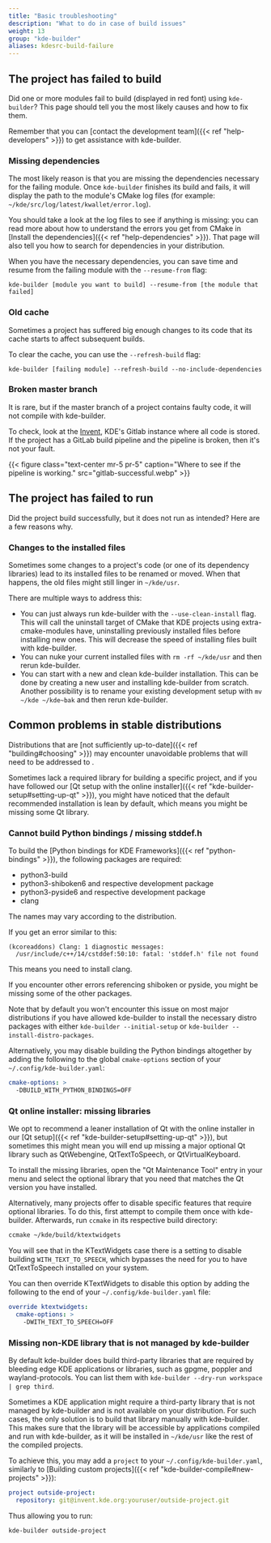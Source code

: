 ```yaml
---
title: "Basic troubleshooting"
description: "What to do in case of build issues"
weight: 13
group: "kde-builder"
aliases: kdesrc-build-failure
---
```


## The project has failed to build

Did one or more modules fail to build (displayed in red font) using `kde-builder`?
This page should tell you the most likely causes and how to fix them.

Remember that you can [contact the development team]({{< ref "help-developers" >}}) to get assistance with kde-builder.

### Missing dependencies

The most likely reason is that you are missing the dependencies necessary for the failing module.
Once `kde-builder` finishes its build and fails, it will display the path to the module's CMake log files (for example: `~/kde/src/log/latest/kwallet/error.log`).

You should take a look at the log files to see if anything is missing: you can read more about how to understand the errors you get from CMake in [Install the dependencies]({{< ref "help-dependencies" >}}).
That page will also tell you how to search for dependencies in your distribution.

When you have the necessary dependencies, you can save time and resume from the failing module with the `--resume-from` flag:

```
kde-builder [module you want to build] --resume-from [the module that failed]
```

### Old cache

Sometimes a project has suffered big enough changes to its code that its cache starts to affect subsequent builds.

To clear the cache, you can use the `--refresh-build` flag:

```
kde-builder [failing module] --refresh-build --no-include-dependencies
```

### Broken master branch

It is rare, but if the master branch of a project contains faulty code, it will not compile with kde-builder.

To check, look at the [Invent](https://invent.kde.org), KDE's Gitlab instance where all code is stored.
If the project has a GitLab build pipeline and the pipeline is broken, then it's not your fault.

{{< figure class="text-center mr-5 pr-5" caption="Where to see if the pipeline is working." src="gitlab-successful.webp" >}}

## The project has failed to run

Did the project build successfully, but it does not run as intended?
Here are a few reasons why.

### Changes to the installed files

Sometimes some changes to a project's code (or one of its dependency libraries) lead to its installed files to be renamed or moved.
When that happens, the old files might still linger in `~/kde/usr`.

There are multiple ways to address this:

* You can just always run kde-builder with the `--use-clean-install` flag. This will call the uninstall target of CMake that KDE projects using extra-cmake-modules have, uninstalling previously installed files before installing new ones. This will decrease the speed of installing files built with kde-builder.
* You can nuke your current installed files with `rm -rf ~/kde/usr` and then rerun kde-builder.
* You can start with a new and clean kde-builder installation. This can be done by creating a new user and installing kde-builder from scratch. Another possibility is to rename your existing development setup with `mv ~/kde ~/kde~bak` and then rerun kde-builder.

## Common problems in stable distributions

Distributions that are [not sufficiently up-to-date]({{< ref "building#choosing" >}}) may encounter unavoidable problems that will need to be addressed to .

Sometimes lack a required library for building a specific project, and if you have followed our [Qt setup with the online installer]({{< ref "kde-builder-setup#setting-up-qt" >}}), you might have noticed that the default recommended installation is lean by default, which means you might be missing some Qt library.

### Cannot build Python bindings / missing stddef.h

To build the [Python bindings for KDE Frameworks]({{< ref "python-bindings" >}}), the following packages are required:

* python3-build
* python3-shiboken6 and respective development package
* python3-pyside6 and respective development package
* clang

The names may vary according to the distribution.

If you get an error similar to this:

```
(kcoreaddons) Clang: 1 diagnostic messages:
  /usr/include/c++/14/cstddef:50:10: fatal: 'stddef.h' file not found
```

This means you need to install clang.

If you encounter other errors referencing shiboken or pyside, you might be missing some of the other packages.

Note that by default you won't encounter this issue on most major distributions if you have allowed kde-builder to install the necessary distro packages with either `kde-builder --initial-setup` or `kde-builder --install-distro-packages`.

Alternatively, you may disable building the Python bindings altogether by adding the following to the global `cmake-options` section of your `~/.config/kde-builder.yaml`:

```yaml
cmake-options: >
  -DBUILD_WITH_PYTHON_BINDINGS=OFF
```

### Qt online installer: missing libraries

We opt to recommend a leaner installation of Qt with the online installer in our [Qt setup]({{< ref "kde-builder-setup#setting-up-qt" >}}), but sometimes this might mean you will end up missing a major optional Qt library such as QtWebengine, QtTextToSpeech, or QtVirtualKeyboard.

To install the missing libraries, open the "Qt Maintenance Tool" entry in your menu and select the optional library that you need that matches the Qt version you have installed.

Alternatively, many projects offer to disable specific features that require optional libraries. To do this, first attempt to compile them once with kde-builder. Afterwards, run `ccmake` in its respective build directory:

```bash
ccmake ~/kde/build/ktextwidgets
```

You will see that in the KTextWidgets case there is a setting to disable building `WITH_TEXT_TO_SPEECH`, which bypasses the need for you to have QtTextToSpeech installed on your system.

You can then override KTextWidgets to disable this option by adding the following to the end of your `~/.config/kde-builder.yaml` file:

```yaml
override ktextwidgets:
  cmake-options: >
    -DWITH_TEXT_TO_SPEECH=OFF
```

### Missing non-KDE library that is not managed by kde-builder

By default kde-builder does build third-party libraries that are required by bleeding edge KDE applications or libraries, such as gpgme, poppler and wayland-protocols. You can list them with `kde-builder --dry-run workspace | grep third`.

Sometimes a KDE application might require a third-party library that is not managed by kde-builder and is not available on your distribution. For such cases, the only solution is to build that library manually with kde-builder. This makes sure that the library will be accessible by applications compiled and run with kde-builder, as it will be installed in `~/kde/usr` like the rest of the compiled projects.

To achieve this, you may add a `project` to your `~/.config/kde-builder.yaml`, similarly to [Building custom projects]({{< ref "kde-builder-compile#new-projects" >}}):

```yaml
project outside-project:
  repository: git@invent.kde.org:youruser/outside-project.git
```

Thus allowing you to run:

```bash
kde-builder outside-project
```
